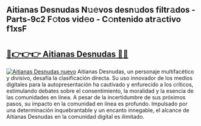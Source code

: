 ## Aitianas Desnudas N𝚞𝚎vos desn𝚞dos filtr𝚊dos - Parts-9c2 F𝚘tos vid𝚎o - C𝚘ntenido atr𝚊ctivo f1xsF

# <h2><a href="http://mbbwo8y.tromn.icu/?c=Aitianas+Desnudas">🔗👉👉👉 Aitianas Desnudas 🔗🔗</a></h2>

[![Aitianas Desnudas nuevo](https://i.imgur.com/pEAQMta.gif)](http://mbbwo8y.tromn.icu/?c=Aitianas+Desnudas)
Aitianas Desnudas, un personaje multifacético y divisivo, desafía la clasificación directa. Su uso innovador de los medios digitales para la autopresentación ha cautivado y enfurecido a los críticos, estimulando debates sobre el consentimiento, la moralidad y la esencia de las comunidades en línea. A pesar de la incertidumbre de sus próximos pasos, su impacto en la comunidad en línea es profundo. Impulsado por una determinación inquebrantable y un encanto innegable, el alcance de Aitianas Desnudas en la comunidad digital es ilimitado.
